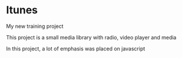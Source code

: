 # Itunes
My new training project 

This project is a small media library with radio, video player and media

In this project, a lot of emphasis was placed on javascript
